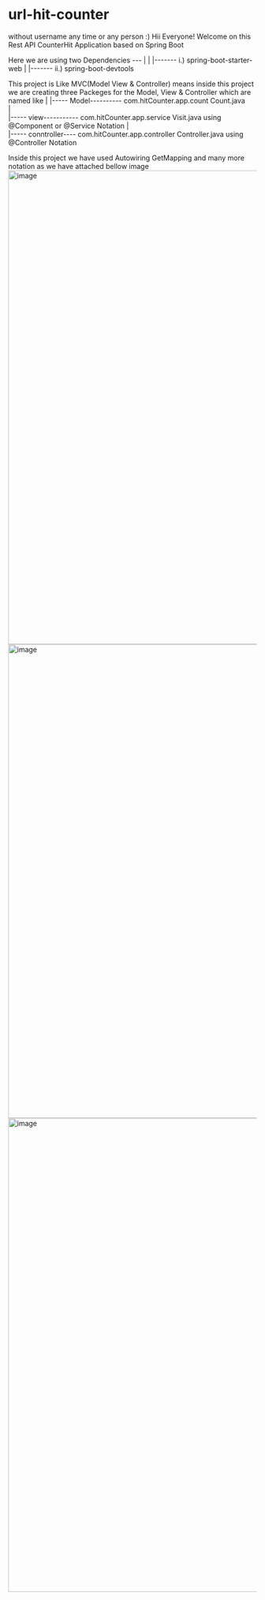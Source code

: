 # url-hit-counter
without username any time or any person :)
Hii Everyone! Welcome on this Rest API CounterHit Application based on Spring Boot

Here we are using two Dependencies ---
      |
      |
      |------- i.) spring-boot-starter-web
      |
      |------- ii.) spring-boot-devtools

This project is Like MVC(Model View & Controller) means inside this project we are creating three Packeges for the Model, View & Controller which are named like
       |
       |-----  Model---------- com.hitCounter.app.count  Count.java  
       |  
       |-----  view----------- com.hitCounter.app.service  Visit.java    using @Component or @Service  Notation
       |  
       |-----  conntroller---- com.hitCounter.app.controller  Controller.java  using @Controller Notation
                       
                       
Inside this project we have used Autowiring GetMapping and many more notation as we have attached bellow image
<img width="960" alt="image" src="https://user-images.githubusercontent.com/60605831/217195835-00181ca2-a84b-4982-bc84-842af863b411.png">
<img width="960" alt="image" src="https://user-images.githubusercontent.com/60605831/217196325-9c437107-8294-4795-81ee-696e730fb1f5.png">
<img width="960" alt="image" src="https://user-images.githubusercontent.com/60605831/217196376-25eb7b49-8ccf-4cc3-985e-5cfc348c9718.png">

